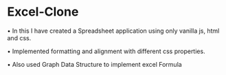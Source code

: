 # Excel-Clone
•	In this I have created a Spreadsheet application using only vanilla js, html and css.

•	Implemented formatting and alignment with different css properties. 

• Also used Graph Data Structure to implement excel Formula
